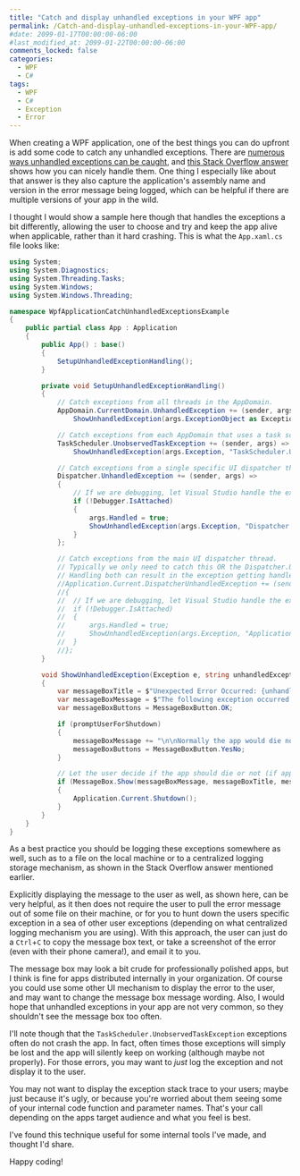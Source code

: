 ```yaml
---
title: "Catch and display unhandled exceptions in your WPF app"
permalink: /Catch-and-display-unhandled-exceptions-in-your-WPF-app/
#date: 2099-01-17T00:00:00-06:00
#last_modified_at: 2099-01-22T00:00:00-06:00
comments_locked: false
categories:
  - WPF
  - C#
tags:
  - WPF
  - C#
  - Exception
  - Error
---
```


When creating a WPF application, one of the best things you can do upfront is add some code to catch any unhandled exceptions.
There are [numerous ways unhandled exceptions can be caught](https://stackoverflow.com/a/1472562/602585), and [this Stack Overflow answer](https://stackoverflow.com/a/46804709/602585) shows how you can nicely handle them.
One thing I especially like about that answer is they also capture the application's assembly name and version in the error message being logged, which can be helpful if there are multiple versions of your app in the wild.

I thought I would show a sample here though that handles the exceptions a bit differently, allowing the user to choose and try and keep the app alive when applicable, rather than it hard crashing.
This is what the `App.xaml.cs` file looks like:

```csharp
using System;
using System.Diagnostics;
using System.Threading.Tasks;
using System.Windows;
using System.Windows.Threading;

namespace WpfApplicationCatchUnhandledExceptionsExample
{
    public partial class App : Application
    {
        public App() : base()
        {
            SetupUnhandledExceptionHandling();
        }

        private void SetupUnhandledExceptionHandling()
        {
            // Catch exceptions from all threads in the AppDomain.
            AppDomain.CurrentDomain.UnhandledException += (sender, args) =>
                ShowUnhandledException(args.ExceptionObject as Exception, "AppDomain.CurrentDomain.UnhandledException", false);

            // Catch exceptions from each AppDomain that uses a task scheduler for async operations.
            TaskScheduler.UnobservedTaskException += (sender, args) =>
                ShowUnhandledException(args.Exception, "TaskScheduler.UnobservedTaskException", false);

            // Catch exceptions from a single specific UI dispatcher thread.
            Dispatcher.UnhandledException += (sender, args) =>
            {
                // If we are debugging, let Visual Studio handle the exception and take us to the code that threw it.
                if (!Debugger.IsAttached)
                {
                    args.Handled = true;
                    ShowUnhandledException(args.Exception, "Dispatcher.UnhandledException", true);
                }
            };

            // Catch exceptions from the main UI dispatcher thread.
            // Typically we only need to catch this OR the Dispatcher.UnhandledException.
            // Handling both can result in the exception getting handled twice.
            //Application.Current.DispatcherUnhandledException += (sender, args) =>
            //{
            //	// If we are debugging, let Visual Studio handle the exception and take us to the code that threw it.
            //	if (!Debugger.IsAttached)
            //	{
            //		args.Handled = true;
            //		ShowUnhandledException(args.Exception, "Application.Current.DispatcherUnhandledException", true);
            //	}
            //};
        }

        void ShowUnhandledException(Exception e, string unhandledExceptionType, bool promptUserForShutdown)
        {
            var messageBoxTitle = $"Unexpected Error Occurred: {unhandledExceptionType}";
            var messageBoxMessage = $"The following exception occurred:\n\n{e}";
            var messageBoxButtons = MessageBoxButton.OK;

            if (promptUserForShutdown)
            {
                messageBoxMessage += "\n\nNormally the app would die now. Should we let it die?";
                messageBoxButtons = MessageBoxButton.YesNo;
            }

            // Let the user decide if the app should die or not (if applicable).
            if (MessageBox.Show(messageBoxMessage, messageBoxTitle, messageBoxButtons) == MessageBoxResult.Yes)
            {
                Application.Current.Shutdown();
            }
        }
    }
}
```

As a best practice you should be logging these exceptions somewhere as well, such as to a file on the local machine or to a centralized logging storage mechanism, as shown in the Stack Overflow answer mentioned earlier.

Explicitly displaying the message to the user as well, as shown here, can be very helpful, as it then does not require the user to pull the error message out of some file on their machine, or for you to hunt down the users specific exception in a sea of other user exceptions (depending on what centralized logging mechanism you are using).
With this approach, the user can just do a `Ctrl`+`C` to copy the message box text, or take a screenshot of the error (even with their phone camera!), and email it to you.

The message box may look a bit crude for professionally polished apps, but I think is fine for apps distributed internally in your organization.
Of course you could use some other UI mechanism to display the error to the user, and may want to change the message box message wording.
Also, I would hope that unhandled exceptions in your app are not very common, so they shouldn't see the message box too often.

I'll note though that the `TaskScheduler.UnobservedTaskException` exceptions often do not crash the app.
In fact, often times those exceptions will simply be lost and the app will silently keep on working (although maybe not properly).
For those errors, you may want to _just_ log the exception and not display it to the user.

You may not want to display the exception stack trace to your users; maybe just because it's ugly, or because you're worried about them seeing some of your internal code function and parameter names.
That's your call depending on the apps target audience and what you feel is best.

I've found this technique useful for some internal tools I've made, and thought I'd share.

Happy coding!
